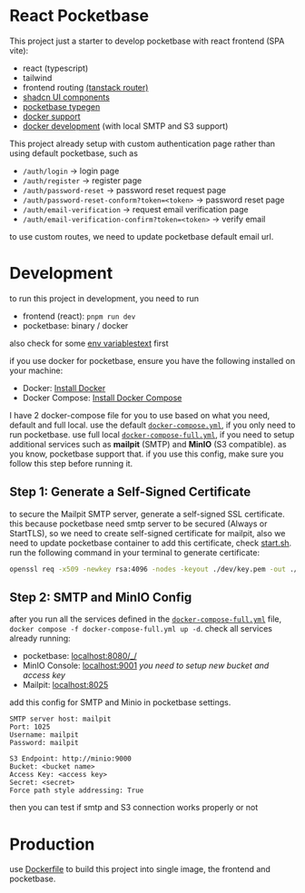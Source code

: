 # React Pocketbase

This project just a starter to develop pocketbase with react frontend (SPA vite):

- react (typescript)
- tailwind
- frontend routing [(tanstack router)](https://tanstack.com/router)
- [shadcn UI components](https://ui.shadcn.com/)
- [pocketbase typegen](https://github.com/david-plugge/typed-pocketbase)
- [docker support](#production)
- [docker development](#development-with-docker) (with local SMTP and S3 support)

This project already setup with custom authentication page rather than using default pocketbase, such as

- `/auth/login` -> login page
- `/auth/register` -> register page
- `/auth/password-reset` -> password reset request page
- `/auth/password-reset-conform?token=<token>` -> password reset page
- `/auth/email-verification` -> request email verification page
- `/auth/email-verification-confirm?token=<token>` -> verify email

to use custom routes, we need to update pocketbase default email url. 

# Development

to run this project in development, you need to run 
- frontend (react): `pnpm run dev`
- pocketbase: binary / docker

also check for some [env variablestext](./.env.example) first

if you use docker for pocketbase, ensure you have the following installed on your machine:

- Docker: [Install Docker](https://docs.docker.com/get-docker/)
- Docker Compose: [Install Docker Compose](https://docs.docker.com/compose/install/)

I have 2 docker-compose file for you to use based on what you need, default and full local. use the default [`docker-compose.yml`](./docker-compose.yml), if you only need to run pocketbase. use full local [`docker-compose-full.yml`](./docker-compose-full.yml), if you need to setup additional services such as **mailpit** (SMTP) and **MinIO** (S3 compatible). as you know, pocketbase support that. if you use this config, make sure you follow this step before running it.

## Step 1: Generate a Self-Signed Certificate

to secure the Mailpit SMTP server, generate a self-signed SSL certificate. this because pocketbase need smtp server to be secured (Always or StartTLS), so we need to create self-signed certificate for mailpit, also we need to update pocketbase container to add this certificate, check [start.sh](./dev/start.sh). run the following command in your terminal to generate certificate:

```sh
openssl req -x509 -newkey rsa:4096 -nodes -keyout ./dev/key.pem -out ./dev/cert.pem -sha256 -days 3650 -subj "/CN=." -addext "subjectAltName = DNS:mailpit"
```

## Step 2: SMTP and MinIO Config

after you run all the services defined in the [`docker-compose-full.yml`](./docker-compose-full.yml) file, `docker compose -f docker-compose-full.yml up -d`. check all services already running:

- pocketbase: [localhost:8080/_/](http://localhost:8080/_/)
- MinIO Console: [localhost:9001](http://localhost:9001) *you need to setup new bucket and access key*
- Mailpit: [localhost:8025](http://localhost:8025)

add this config for SMTP and Minio in pocketbase settings.

```
SMTP server host: mailpit
Port: 1025
Username: mailpit
Password: mailpit

S3 Endpoint: http://minio:9000
Bucket: <bucket name>
Access Key: <access key>
Secret: <secret>
Force path style addressing: True
```

then you can test if smtp and S3 connection works properly or not

# Production

use [Dockerfile](./Dockerfile) to build this project into single image, the frontend and pocketbase.